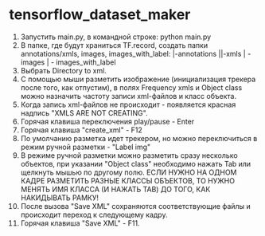 # tensorflow_dataset_maker

1. Запустить main.py, в командной строке:
	python main.py
2. В папкe, где будут храниться TF.record, создать папки annotations/xmls, images, images_with_label:
	|-annotations
	||-xmls
	| - images
	| - images_with_label
3. Выбрать Directory to xml.
4. С помощью мыши разметить изображение (инициализация трекера после того, как отпустим), в полях Frequency xmls и Object class можно назначить частоту записи
   xml-файлов и класс объекта.
5. Когда запись xml-файлов не происходит - появляется красная надпись "XMLS ARE NOT CREATING".
6. Горячая клавиша переключения play/pause - Enter
7. Горячая клавиша "create_xml" - F12
8. По умолчанию разметка идет трекером, но можно переключиться в режим ручной разметки - "Label img"
9. В режиме ручной разметки можно разметить сразу несколько объектов, при указании "Object class" необходимо нажать
   Tab или щелкнуть мышью по другому полю.
   ЕСЛИ НУЖНО НА ОДНОМ КАДРЕ РАЗМЕТИТЬ РАЗНЫЕ КЛАССЫ ОБЪЕКТОВ, ТО НУЖНО МЕНЯТЬ ИМЯ КЛАССА (И НАЖАТЬ TAB) ДО ТОГО, КАК НАКИДЫВАТЬ РАМКУ!
10. После вызова "Save XML" сохраняются соответствующие файлы и происходит переход к следующему кадру.
11. Горячая клавиша "Save XML" - F11.

